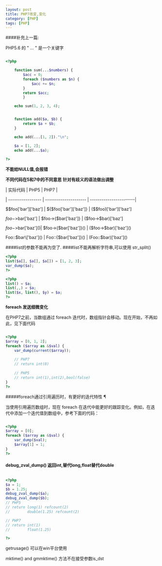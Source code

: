 ```yaml
---
layout: post
title: PHP7改变,变化
category: [PHP]
tags: [PHP]
---
```


####补充上一篇:

PHP5.6 的 " ... " 是一个关键字

```php

<?php

    function sum(...$numbers) {
        $acc = 0;
        foreach ($numbers as $n) {
            $acc += $n;
        }
        return $acc;
        }

    echo sum(1, 2, 3, 4);


    function add($a, $b) {
        return $a + $b;
    }

    echo add(...[1, 2])."\n";

    $a = [1, 2];
    echo add(...$a);
    
?>

```
**不能给NULL值,会报错**

**不同代码在5和7中的不同意思**
**针对有歧义的语法做出调整**

|       实际代码     |        PHP5           |         PHP7           |

| ----------------- | --------------------- | -----------------------|

$$foo['bar']['baz'] | ${$foo['bar']['baz']} | ($$foo)['bar']['baz']

$foo->$bar['baz']   | $foo->{$bar['baz']}   | ($foo->$bar)['baz']

$foo->$bar\['baz']()| $foo->{$bar['baz']}() | ($foo->$bar)\['baz']()

Foo::$bar\['baz']() | Foo::{$bar['baz']}()  | (Foo::$bar)\['baz']()



####list的参数不能再为空了.
####list不能再解析字符串,可以使用 str_split() 

```php
<?php
list($a[], $a[], $a[]) = [1, 2, 3];
var_dump($a);
?>

<?php
list() = $a;
list(,,) = $a;
list($x, list(), $y) = $a;
?>
```

**foreach 发送细微变化**

在PHP7之前，当数组通过 foreach 迭代时，数组指针会移动。现在开始，不再如此，见下面代码

```php

<?php
$array = [0, 1, 2];
foreach ($array as &$val) {
    var_dump(current($array)); 
    
    // PHP7
    // return int(0)
    
    // PHP5
    // return int(1),int(2),bool(false)
}
?>

```
#####foreach通过引用遍历时，有更好的迭代特性 ¶

当使用引用遍历数组时，现在 foreach 在迭代中能更好的跟踪变化。例如，在迭代中添加一个迭代值到数组中，参考下面的代码：

```php

<?php
$array = [0];
foreach ($array as &$val) {
    var_dump($val);
    $array[1] = 1;
}
?>

```

#### debug_zval_dump() 返回int,替代long,float替代double

```php

<?php
$a = 1;
$b = 1.25;
debug_zval_dump($a);
debug_zval_dump($b);
// PHP5
// return long(1) refcount(2)
//        double(1.25) refcount(2)

// PHP7
// return int(1)
//        float(1.25)

?>

```

getrusage() 可以在win平台使用

mktime() and gmmktime() 方法不在接受参数is_dst 


